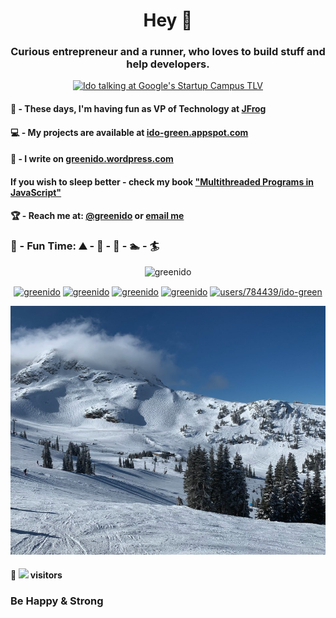<h1 align="center">Hey 👋 </h1>

<h3 align="center">Curious entrepreneur and a runner, who loves to build stuff and help developers. </h3>

<center>
  <a href="https://ido-green.appspot.com/" target="_blank">
    <img src="http://ido-green.appspot.com/img/header-bg-o.jpg" width="800px" alt="Ido talking at Google's Startup Campus TLV" />
  </a>
</center>

#### 🔭  - These days, I'm having fun as VP of Technology at [JFrog](https://jfrog.com)

#### 💻  - My projects are available at [ido-green.appspot.com](https://ido-green.appspot.com)

#### 📒  - I write on [greenido.wordpress.com](https://greenido.wordpress.com)

#### If you wish to sleep better - check my book ["Multithreaded Programs in JavaScript"](https://www.amazon.com/gp/product/1449322131/ref=as_li_ss_il?ie=UTF8&tag=mybuwa-20&linkCode=as2&camp=1789&creative=390957&creativeASIN=1449322131)

#### 🏆  - Reach me at: **[@greenido](https://twitter.com/greenido)** or [email me](https://ido-green.appspot.com/contact.html)

### 🏁  - Fun Time: ⛰ - 🏃 - 🚴 - 🏊 - 🏄

<p align="center"> <img src="https://github-readme-stats.vercel.app/api?username=greenido&show_icons=true" alt="greenido" /> </p>

<p align="center">
<a href="https://codepen.io/greenido" target="blank"><img align="center" src="https://cdn.jsdelivr.net/npm/simple-icons@3.0.1/icons/codepen.svg" alt="greenido" height="20" width="20" /></a>
<a href="https://dev.to/greenido" target="blank"><img align="center" src="https://cdn.jsdelivr.net/npm/simple-icons@3.0.1/icons/dev-dot-to.svg" alt="greenido" height="20" width="20" /></a>
<a href="https://twitter.com/greenido" target="blank"><img align="center" src="https://cdn.jsdelivr.net/npm/simple-icons@3.0.1/icons/twitter.svg" alt="greenido" height="20" width="20" /></a>
<a href="https://linkedin.com/in/greenido" target="blank"><img align="center" src="https://cdn.jsdelivr.net/npm/simple-icons@3.0.1/icons/linkedin.svg" alt="greenido" height="20" width="20" /></a>
<a href="https://stackoverflow.com/users/784439/ido-green" target="blank"><img align="center" src="https://cdn.jsdelivr.net/npm/simple-icons@3.0.1/icons/stackoverflow.svg" alt="users/784439/ido-green" height="20" width="20" /></a>
</p>

<center>
  <a href="https://ido-green.appspot.com/" target="_blank">
    <img src="https://github.com/greenido/greenido/blob/master/whistler-2019.png?raw=true" width="800px" alt="the mountains" />
  </a>
</center>

#### 🏃 ![](https://github-profile-counter-1.glitch.me/count.svg) visitors 


<h3>Be Happy & Strong</h3>
